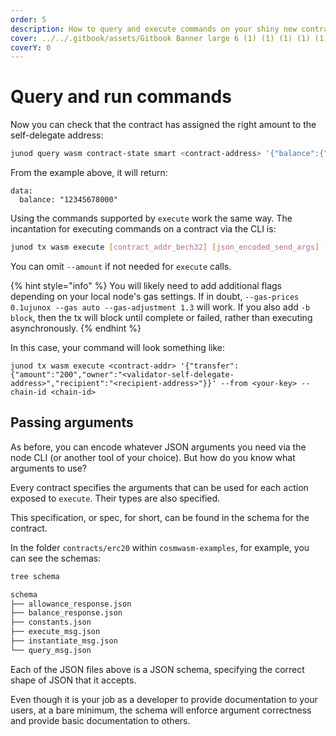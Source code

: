 ```yaml
---
order: 5
description: How to query and execute commands on your shiny new contract
cover: ../../.gitbook/assets/Gitbook Banner large 6 (1) (1) (1) (1) (1) (1) (24).png
coverY: 0
---
```


# Query and run commands

Now you can check that the contract has assigned the right amount to the self-delegate address:

```bash
junod query wasm contract-state smart <contract-address> '{"balance":{"address":"<validator-self-delegate-address>"}}' -b block 
```

From the example above, it will return:

```
data:
  balance: "12345678000"
```

Using the commands supported by `execute` work the same way. The incantation for executing commands on a contract via the CLI is:

```bash
junod tx wasm execute [contract_addr_bech32] [json_encoded_send_args] --amount [coins,optional] [flags]
```

You can omit `--amount` if not needed for `execute` calls.

{% hint style="info" %}
You will likely need to add additional flags depending on your local node's gas settings. If in doubt, `--gas-prices 0.1ujunox --gas auto --gas-adjustment 1.3` will work. If you also add `-b block`, then the tx will block until complete or failed, rather than executing asynchronously.
{% endhint %}

In this case, your command will look something like:

```
junod tx wasm execute <contract-addr> '{"transfer":{"amount":"200","owner":"<validator-self-delegate-address>","recipient":"<recipient-address>"}}' --from <your-key> --chain-id <chain-id>
```

## Passing arguments

As before, you can encode whatever JSON arguments you need via the node CLI (or another tool of your choice). But how do you know what arguments to use?

Every contract specifies the arguments that can be used for each action exposed to `execute`. Their types are also specified.

This specification, or spec, for short, can be found in the schema for the contract.

In the folder `contracts/erc20` within `cosmwasm-examples`, for example, you can see the schemas:

```bash
tree schema

schema
├── allowance_response.json
├── balance_response.json
├── constants.json
├── execute_msg.json
├── instantiate_msg.json
└── query_msg.json
```

Each of the JSON files above is a JSON schema, specifying the correct shape of JSON that it accepts.

Even though it is your job as a developer to provide documentation to your users, at a bare minimum, the schema will enforce argument correctness and provide basic documentation to others.
